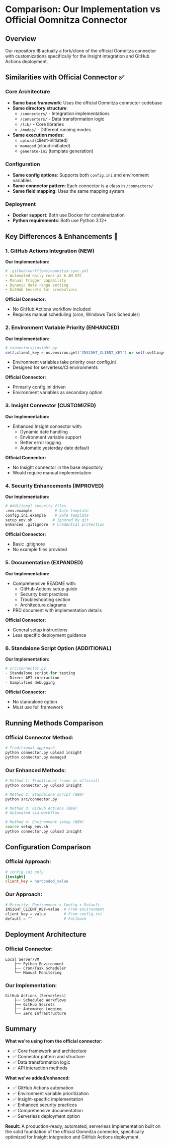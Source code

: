 # Comparison: Our Implementation vs Official Oomnitza Connector

## Overview
Our repository **IS** actually a fork/clone of the official Oomnitza connector with customizations specifically for the Insight integration and GitHub Actions deployment.

## Similarities with Official Connector ✅

### Core Architecture
- **Same base framework**: Uses the official Oomnitza connector codebase
- **Same directory structure**: 
  - `/connectors/` - Integration implementations
  - `/converters/` - Data transformation logic
  - `/lib/` - Core libraries
  - `/modes/` - Different running modes
- **Same execution modes**: 
  - `upload` (client-initiated)
  - `managed` (cloud-initiated)
  - `generate-ini` (template generation)

### Configuration
- **Same config options**: Supports both `config.ini` and environment variables
- **Same connector pattern**: Each connector is a class in `/connectors/`
- **Same field mapping**: Uses the same mapping system

### Deployment
- **Docker support**: Both use Docker for containerization
- **Python requirements**: Both use Python 3.12+

## Key Differences & Enhancements 🚀

### 1. GitHub Actions Integration (NEW)
**Our Implementation:**
```yaml
# .github/workflows/oomnitza-sync.yml
- Automated daily runs at 6 AM UTC
- Manual trigger capability
- Dynamic date range setting
- GitHub Secrets for credentials
```
**Official Connector:**
- No GitHub Actions workflow included
- Requires manual scheduling (cron, Windows Task Scheduler)

### 2. Environment Variable Priority (ENHANCED)
**Our Implementation:**
```python
# connectors/insight.py
self.client_key = os.environ.get('INSIGHT_CLIENT_KEY') or self.settings.get('client_key', '')
```
- Environment variables take priority over config.ini
- Designed for serverless/CI environments

**Official Connector:**
- Primarily config.ini driven
- Environment variables as secondary option

### 3. Insight Connector (CUSTOMIZED)
**Our Implementation:**
- Enhanced Insight connector with:
  - Dynamic date handling
  - Environment variable support
  - Better error logging
  - Automatic yesterday date default

**Official Connector:**
- No Insight connector in the base repository
- Would require manual implementation

### 4. Security Enhancements (IMPROVED)
**Our Implementation:**
```bash
# Additional security files
.env.example          # Safe template
config.ini.example    # Safe template  
setup_env.sh         # Ignored by git
Enhanced .gitignore  # Credential protection
```

**Official Connector:**
- Basic .gitignore
- No example files provided

### 5. Documentation (EXPANDED)
**Our Implementation:**
- Comprehensive README with:
  - GitHub Actions setup guide
  - Security best practices
  - Troubleshooting section
  - Architecture diagrams
- PRD document with implementation details

**Official Connector:**
- General setup instructions
- Less specific deployment guidance

### 6. Standalone Script Option (ADDITIONAL)
**Our Implementation:**
```python
# src/connector.py
- Standalone script for testing
- Direct API interaction
- Simplified debugging
```

**Official Connector:**
- No standalone option
- Must use full framework

## Running Methods Comparison

### Official Connector Method:
```bash
# Traditional approach
python connector.py upload insight
python connector.py managed
```

### Our Enhanced Methods:
```bash
# Method 1: Traditional (same as official)
python connector.py upload insight

# Method 2: Standalone script (NEW)
python src/connector.py

# Method 3: GitHub Actions (NEW)
# Automated via workflow

# Method 4: Environment setup (NEW)
source setup_env.sh
python connector.py upload insight
```

## Configuration Comparison

### Official Approach:
```ini
# config.ini only
[insight]
client_key = hardcoded_value
```

### Our Approach:
```python
# Priority: Environment > Config > Default
INSIGHT_CLIENT_KEY=value  # From environment
client_key = value        # From config.ini
default = ""              # Fallback
```

## Deployment Architecture

### Official Connector:
```
Local Server/VM
    ├── Python Environment
    ├── Cron/Task Scheduler
    └── Manual Monitoring
```

### Our Implementation:
```
GitHub Actions (Serverless)
    ├── Scheduled Workflows
    ├── GitHub Secrets
    ├── Automated Logging
    └── Zero Infrastructure
```

## Summary

**What we're using from the official connector:**
- ✅ Core framework and architecture
- ✅ Connector pattern and structure
- ✅ Data transformation logic
- ✅ API interaction methods

**What we've added/enhanced:**
- ✅ GitHub Actions automation
- ✅ Environment variable prioritization
- ✅ Insight-specific implementation
- ✅ Enhanced security practices
- ✅ Comprehensive documentation
- ✅ Serverless deployment option

**Result:** A production-ready, automated, serverless implementation built on the solid foundation of the official Oomnitza connector, specifically optimized for Insight integration and GitHub Actions deployment.
